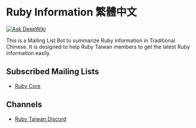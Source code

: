 # Ruby Information 繁體中文

[![Ask DeepWiki](https://deepwiki.com/badge.svg)](https://deepwiki.com/elct9620/ruby-info-zhtw)

This is a Mailing List Bot to summarize Ruby information in Traditional Chinese. It is designed to help Ruby Taiwan members to get the latest Ruby information easily.

## Subscribed Mailing Lists

- [Ruby Core](https://ml.ruby-lang.org/mailman3/lists/ruby-core.ml.ruby-lang.org/)

## Channels

- [Ruby Taiwan Discord](http://discord.gg/yaYHWQsmcz)
